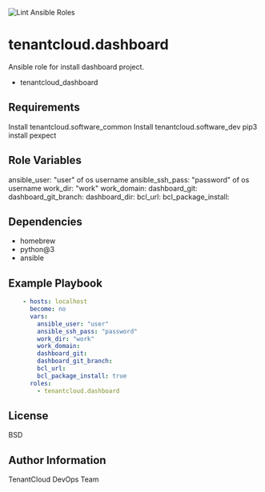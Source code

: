 
![Lint Ansible Roles](https://github.com/tenantcloud/ansible-role-dashboard/workflows/Lint%20Ansible%20Roles/badge.svg?branch-master)

tenantcloud.dashboard
=========

Ansible role for install dashboard project.

  - tenantcloud_dashboard

Requirements
------------

Install tenantcloud.software_common
Install tenantcloud.software_dev
pip3 install pexpect

Role Variables
--------------

ansible_user: "user" of os username
ansible_ssh_pass: "password" of os username
work_dir: "work"
work_domain:
dashboard_git:
dashboard_git_branch:
dashboard_dir:
bcl_url:
bcl_package_install:

Dependencies
------------

  - homebrew
  - python@3
  - ansible

Example Playbook
----------------

```yaml
    - hosts: localhost
      become: no
      vars:
        ansible_user: "user"
        ansible_ssh_pass: "password"
        work_dir: "work"
        work_domain:
        dashboard_git:
        dashboard_git_branch:
        bcl_url:
        bcl_package_install: true
      roles:
        - tenantcloud.dashboard
```

License
-------

BSD

Author Information
------------------

TenantCloud DevOps Team

